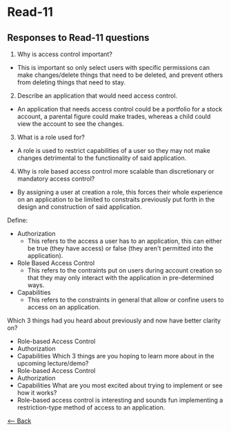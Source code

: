 # Read-11

## Responses to Read-11 questions

1. Why is access control important?
  - This is important so only select users with specific permissions can make changes/delete things that need to be deleted, and prevent others from deleting things that need to stay.
2. Describe an application that would need access control.
  - An application that needs access control could be a portfolio for a stock account, a parental figure could make trades, whereas a child could view the account to see the changes.
3. What is a role used for?
  - A role is used to restrict capabilities of a user so they may not make changes detrimental to the functionality of said application.
4. Why is role based access control more scalable than discretionary or mandatory access control?
  - By assigning a user at creation a role, this forces their whole experience on an application to be limited to constraits previously put forth in the design and construction of said application.

Define:

- Authorization
  - This refers to the access a user has to an application, this can either be true (they have access) or false (they aren't permitted into the application).
- Role Based Access Control
  - This refers to the contraints put on users during account creation so that they may only interact with the application in pre-determined ways.
- Capabilities
  - This refers to the constraints in general that allow or confine users to access on an application.

Which 3 things had you heard about previously and now have better clarity on?
  - Role-based Access Control
  - Authorization
  - Capabilities
Which 3 things are you hoping to learn more about in the upcoming lecture/demo?
  - Role-based Access Control
  - Authorization
  - Capabilities
What are you most excited about trying to implement or see how it works?
  - Role-based access control is interesting and sounds fun implementing a restriction-type method of access to an application.

[<-- Back](ToC.md)